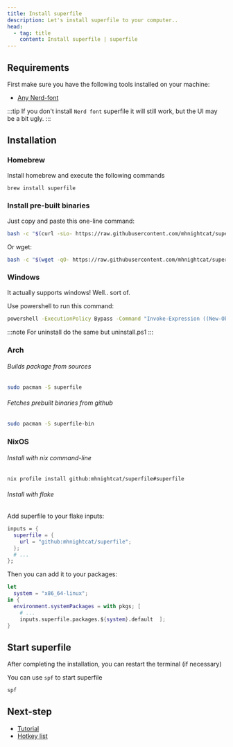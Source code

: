 ```yaml
---
title: Install superfile
description: Let's install superfile to your computer..
head:
  - tag: title
    content: Install superfile | superfile
---
```


## Requirements

First make sure you have the following tools installed on your machine:

- [Any Nerd-font ](https://www.nerdfonts.com/font-downloads)

:::tip
If you don't install `Nerd font` superfile it will still work, but the UI may be a bit ugly.
:::

## Installation

### Homebrew

Install homebrew and execute the following commands

```bash
brew install superfile
```

### Install pre-built binaries

Just copy and paste this one-line command:

```bash
bash -c "$(curl -sLo- https://raw.githubusercontent.com/mhnightcat/superfile/main/install.sh)"
```
Or wget:
```bash
bash -c "$(wget -qO- https://raw.githubusercontent.com/mhnightcat/superfile/main/install.sh)"
```

### Windows

It actually supports windows! Well.. sort of.

Use powershell to run this command:

```bash
powershell -ExecutionPolicy Bypass -Command "Invoke-Expression ((New-Object System.Net.WebClient).DownloadString('https://raw.githubusercontent.com/mhnightcat/superfile/main/install.ps1'))"
```
:::note
For uninstall do the same but uninstall.ps1
:::

### Arch

###### Builds package from sources

```bash
sudo pacman -S superfile
```

###### Fetches prebuilt binaries from github

```bash
sudo pacman -S superfile-bin
```

### NixOS

###### Install with nix command-line

```bash
nix profile install github:mhnightcat/superfile#superfile
```

###### Install with flake

Add superfile to your flake inputs:

```nix
inputs = {
  superfile = {
    url = "github:mhnightcat/superfile";
  };
  # ...
};
```

Then you can add it to your packages:

```nix
let
  system = "x86_64-linux";
in {
  environment.systemPackages = with pkgs; [
    # ...
    inputs.superfile.packages.${system}.default  ];
}
```

## Start superfile

After completing the installation, you can restart the terminal (if necessary)

You can use `spf` to start superfile

```bash
spf
```

## Next-step

- [Tutorial](/getting-started/tutorial)
- [Hotkey list](/getting-started/hotkey-list)
